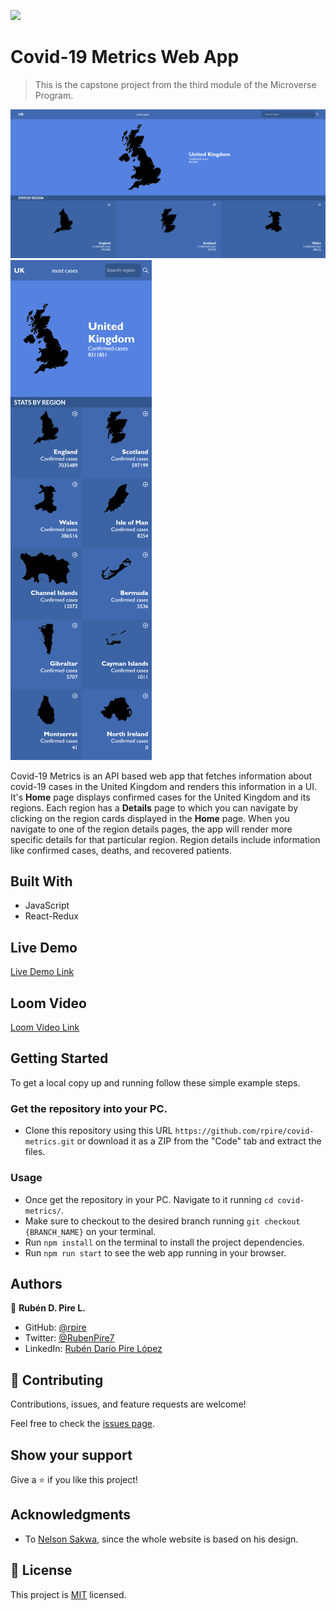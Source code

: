 ![](https://img.shields.io/badge/Microverse-blueviolet)

# Covid-19 Metrics Web App

> This is the capstone project from the third module of the Microverse Program.

![screenshot](./desktop_screenshot.png)
![screenshot](./mobile_screenshot.png)

Covid-19 Metrics is an API based web app that fetches information about covid-19 cases in the United Kingdom and renders this information in a UI. It's **Home** page displays confirmed cases for the United Kingdom and its regions. Each region has a **Details** page to which you can navigate by clicking on the region cards displayed in the **Home** page. When you navigate to one of the region details pages, the app will render more specific details for that particular region. Region details include information like confirmed cases, deaths, and recovered patients.

## Built With

- JavaScript
- React-Redux

## Live Demo

[Live Demo Link](https://rpire.github.io/covid-metrics/)

## Loom Video

[Loom Video Link](https://www.loom.com/share/7b3c1779d72a4ec5ac60c28778f2064e)

## Getting Started

To get a local copy up and running follow these simple example steps.

### Get the repository into your PC.
- Clone this repository using this URL `https://github.com/rpire/covid-metrics.git` or download it as a ZIP from the "Code" tab and extract the files.

### Usage
- Once get the repository in your PC. Navigate to it running `cd covid-metrics/`.
- Make sure to checkout to the desired branch running `git checkout {BRANCH_NAME}` on your terminal.
- Run `npm install` on the terminal to install the project dependencies.
- Run `npm run start` to see the web app running in your browser.


## Authors

👤 **Rubén D. Pire L.**

- GitHub: [@rpire](https://github.com/rpire)
- Twitter: [@RubenPire7](https://twitter.com/RubenPire7)
- LinkedIn: [Rubén Darío Pire López](https://www.linkedin.com/in/ruben-d-pire/)


## 🤝 Contributing

Contributions, issues, and feature requests are welcome!

Feel free to check the [issues page](../../issues/).

## Show your support

Give a ⭐️ if you like this project!

## Acknowledgments

- To [Nelson Sakwa](https://www.behance.net/sakwadesignstudio), since the whole website is based on his design.

## 📝 License

This project is [MIT](./LICENSE) licensed.
